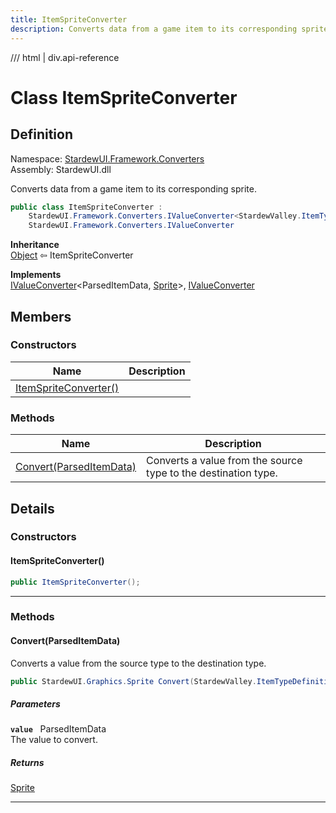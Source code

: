 ```yaml
---
title: ItemSpriteConverter
description: Converts data from a game item to its corresponding sprite.
---
```


<link rel="stylesheet" href="/StardewUI/stylesheets/reference.css" />

/// html | div.api-reference

# Class ItemSpriteConverter

## Definition

<div class="api-definition" markdown>

Namespace: [StardewUI.Framework.Converters](index.md)  
Assembly: StardewUI.dll  

</div>

Converts data from a game item to its corresponding sprite.

```cs
public class ItemSpriteConverter : 
    StardewUI.Framework.Converters.IValueConverter<StardewValley.ItemTypeDefinitions.ParsedItemData, StardewUI.Graphics.Sprite>, 
    StardewUI.Framework.Converters.IValueConverter
```

**Inheritance**  
[Object](https://learn.microsoft.com/en-us/dotnet/api/system.object) ⇦ ItemSpriteConverter

**Implements**  
[IValueConverter](ivalueconverter-2.md)<ParsedItemData, [Sprite](../../graphics/sprite.md)>, [IValueConverter](ivalueconverter.md)

## Members

### Constructors

 | Name | Description |
| --- | --- |
| [ItemSpriteConverter()](#itemspriteconverter) |  | 

### Methods

 | Name | Description |
| --- | --- |
| [Convert(ParsedItemData)](#convertparseditemdata) | Converts a value from the source type to the destination type. | 

## Details

### Constructors

#### ItemSpriteConverter()



```cs
public ItemSpriteConverter();
```

-----

### Methods

#### Convert(ParsedItemData)

Converts a value from the source type to the destination type.

```cs
public StardewUI.Graphics.Sprite Convert(StardewValley.ItemTypeDefinitions.ParsedItemData value);
```

##### Parameters

**`value`** &nbsp; ParsedItemData  
The value to convert.

##### Returns

[Sprite](../../graphics/sprite.md)

-----

